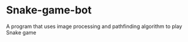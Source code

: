 # Snake-game-bot

A program that uses image processing and pathfinding algorithm to play Snake game
